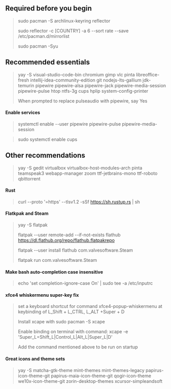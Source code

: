 ## Required before you begin
> sudo pacman -S archlinux-keyring reflector
> 
> sudo reflector -c [COUNTRY] -a 6 --sort rate --save /etc/pacman.d/mirrorlist
> 
> sudo pacman -Syu

## Recommended essentials
> yay -S visual-studio-code-bin chromium gimp vlc pinta libreoffice-fresh intellij-idea-community-edition git nodejs-lts-gallium jdk-temurin pipewire pipewire-alsa pipewire-jack pipewire-media-session pipewire-pulse htop ntfs-3g cups hplip system-config-printer
> 
> When prompted to replace pulseaudio with pipewire, say Yes

#### Enable services
> systemctl enable --user pipewire pipewire-pulse pipewire-media-session

> sudo systemctl enable cups

## Other recommendations
> yay -S gedit virtualbox virtualbox-host-modules-arch pinta teamspeak3 webapp-manager zoom ttf-jetbrains-mono ttf-roboto qbittorrent

#### Rust
> curl --proto '=https' --tlsv1.2 -sSf https://sh.rustup.rs | sh

#### Flatkpak and Steam
> yay -S flatpak
> 
> flatpak --user remote-add --if-not-exists flathub https://dl.flathub.org/repo/flathub.flatpakrepo
> 
> flatpak --user install flathub com.valvesoftware.Steam
> 
> flatpak run com.valvesoftware.Steam

#### Make bash auto-completion case insensitive
> echo 'set completion-ignore-case On' | sudo tee -a /etc/inputrc

#### xfce4 whiskermenu super-key fix
> set a keyboard shortcut for command xfce4-popup-whiskermenu at keybinding of L_Shift + L_CTRL, L_ALT +Super + D
> 
> Install xcape with sudo pacman -S xcape
> 
> Enable binding on terminal with command: xcape -e 'Super_L=Shift_L|Control_L|Alt_L|Super_L|D'
> 
> Add the command mentioned above to be run on startup

#### Great icons and theme sets
> yay -S matcha-gtk-theme mint-themes mint-themes-legacy papirus-icon-theme-git papirus-maia-icon-theme-git qogir-icon-theme we10x-icon-theme-git zorin-desktop-themes xcursor-simpleandsoft
